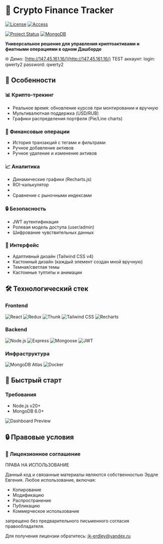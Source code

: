 # 💼 Crypto Finance Tracker

[![License](https://img.shields.io/badge/License-Proprietary-red)](https://opensource.org/licenses/proprietary)
[![Access](https://img.shields.io/badge/Access-By%20agreement%20only-blue)](mailto:jk-erdley@yandex.ru)

[![Project Status](https://img.shields.io/badge/status-active-brightgreen)](http://147.45.161.16/)
[![MongoDB](https://img.shields.io/badge/database-MongoDB-green)](https://www.mongodb.com/)

**Универсальное решение для управления криптоактивами и фиатными операциями в одном Дашборде**  

🌐 Демо: [http://147.45.161.16/](http://147.45.161.16/)
TEST аккаунт: login: qwerty2 password: qwerty2

## 🌟 Особенности

### 📊 Крипто-трекинг
- Реальное время: обновление курсов при монтировании и вручную
- Мультивалютная поддержка (USD/RUB)
- Графики распределения портфеля (Pie/Line charts)

### 💼 Финансовые операции
- История транзакций с тегами и фильтрами
- Ручное добавление активов
- Ручное удаление и изменение активов

### 📈 Аналитика
- Динамические графики (Recharts.js)
- ROI-калькулятор
- 
- Сравнение с рыночными индексами

### 🔒 Безопасность
- JWT аутентификация
- Ролевая модель доступа (user/admin)
- Шифрование чувствительных данных

### 🎨 Интерфейс
- Адаптивный дизайн (Tailwind CSS v4)
- Кастомный дизайн (каждый элемент создан мной вручную)
- Темная/светлая темы
- Кастомные тултипы и анимации

## 🛠 Технологический стек

### Frontend
![React](https://img.shields.io/badge/-React-61DAFB?logo=react&logoColor=white)
![Redux](https://img.shields.io/badge/-Redux-764ABC?logo=redux&logoColor=white)
![Thunk](https://img.shields.io/badge/-Redux_Thunk-999999)
![Tailwind CSS](https://img.shields.io/badge/-Tailwind_v4-06B6D4?logo=tailwind-css)
![Recharts](https://img.shields.io/badge/-Recharts-FF6384)

### Backend
![Node.js](https://img.shields.io/badge/-Node.js-339933?logo=node.js&logoColor=white)
![Express](https://img.shields.io/badge/-Express-000000?logo=express)
![Mongoose](https://img.shields.io/badge/-Mongoose-880000?logo=mongodb)
![JWT](https://img.shields.io/badge/-JWT-000000?logo=json-web-tokens)

### Инфраструктура
![MongoDB Atlas](https://img.shields.io/badge/-MongoDB_Atlas-47A248)
![Docker](https://img.shields.io/badge/-Docker-2496ED?logo=docker)

## 🚀 Быстрый старт

### Требования
- Node.js v20+
- MongoDB 6.0+



![Dashboard Preview](https://via.placeholder.com/800x400.png?text=Private+Code+Preview)

## 🔒 Правовые условия
### 📜 Лицензионное соглашение
ПРАВА НА ИСПОЛЬЗОВАНИЕ

Данный код и связанные материалы являются собственностью Эрдле Евгения. 
Любое использование, включая:
- Копирование
- Модификацию
- Распространение
- Публикацию
- Коммерческое использование

запрещено без предварительного письменного согласия правообладателя.

Для получения лицензии обратитесь: jk-erdley@yandex.ru
